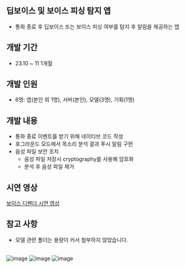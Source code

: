 ## 딥보이스 및 보이스 피싱 탐지 앱
- 통화 종료 후 딥보이스 또는 보이스 피싱 여부를 탐지 후 알림을 제공하는 앱
## 개발 기간
- 23.10 ~ 11 1개월
## 개발 인원
- 6명: 앱(본인 외 1명), 서버(본인), 모델(3명), 기획(1명)
## 개발 내용
- 통화 종료 이벤트를 받기 위해 네이티브 코드 작성
- 포그라운드 모드에서 목소리 분석 결과 푸시 알림 구현
- 음성 파일 보안 조치
    - 음성 파일 저장시 cryptography를 사용해 암호화
    - 분석 후 음성 파일 제거
## 시연 영상
<a href="https://www.youtube.com/watch?v=76D2DsDsIkc">보이스 디펜더 시연 영상</a>
## 참고 사항
- 모델 관련 폴더는 용량이 커서 첨부하지 않았습니다.
<br/><br/>

![image](https://github.com/yj2dev/voice_defender/assets/72322679/8cd73c63-579e-44e2-a06f-07a72f418caa)
![image](https://github.com/yj2dev/voice_defender/assets/72322679/66dded65-5acd-46e2-942d-2ac12a21b595)
![image](https://github.com/yj2dev/voice_defender/assets/72322679/a14410f5-a1b7-4e03-8b37-1e4856be9056)
